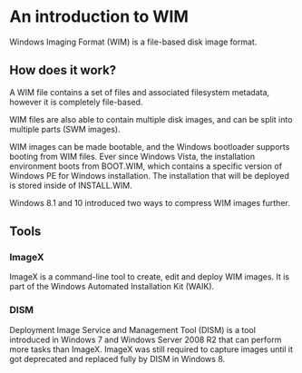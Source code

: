 # An introduction to WIM

Windows Imaging Format (WIM) is a file-based disk image format.

## How does it work?

A WIM file contains a set of files and associated filesystem metadata, however it is completely file-based.

WIM files are also able to contain multiple disk images, and can be split into multiple parts (SWM images).

WIM images can be made bootable, and the Windows bootloader supports booting from WIM files. Ever since Windows Vista, the installation environment boots from BOOT.WIM, which contains a specific version of Windows PE for Windows installation. The installation that will be deployed is stored inside of INSTALL.WIM.

Windows 8.1 and 10 introduced two ways to compress WIM images further.

## Tools

### ImageX

ImageX is a command-line tool to create, edit and deploy WIM images. It is part of the Windows Automated Installation Kit (WAIK).

### DISM

Deployment Image Service and Management Tool (DISM) is a tool introduced in Windows 7 and Windows Server 2008 R2 that can perform more tasks than ImageX. ImageX was still required to capture images until it got deprecated and replaced fully by DISM in Windows 8.